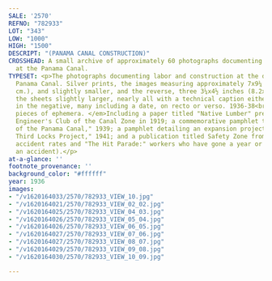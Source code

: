 ```yaml
---
SALE: '2570'
REFNO: "782933"
LOT: "343"
LOW: "1000"
HIGH: "1500"
DESCRIPT: "(PANAMA CANAL CONSTRUCTION)"
CROSSHEAD: A small archive of approximately 60 photographs documenting operations
  at the Panama Canal.
TYPESET: <p>The photographs documenting labor and construction at the docks of the
  Panama Canal. Silver prints, the images measuring approximately 7x9¼ inches (17.8x23.5
  cm.), and slightly smaller, and the reverse, three 3¼x4½ inches (8.2x11.4 cm.),
  the sheets slightly larger, nearly all with a technical caption either typed or
  in the negative, many including a date, on recto or verso. 1936-38<br><br>WITH--<em>Four
  pieces of ephemera. </em>Including a paper titled "Native Lumber" presented to the
  Engineer's Club of the Canal Zone in 1919; a commemorative pamphlet titled "A History
  of the Panama Canal," 1939; a pamphlet detailing an expansion project called "The
  Third Locks Project," 1941; and a publication titled Safety Zone from 1943 (documenting
  accident rates and "The Hit Parade:" workers who have gone a year or more without
  an accident).</p>
at-a-glance: ''
footnote_provenance: ''
background_color: "#ffffff"
year: 1936
images:
- "/v1620164033/2570/782933_VIEW_10.jpg"
- "/v1620164021/2570/782933_VIEW_02_02.jpg"
- "/v1620164025/2570/782933_VIEW_04_03.jpg"
- "/v1620164026/2570/782933_VIEW_05_04.jpg"
- "/v1620164026/2570/782933_VIEW_06_05.jpg"
- "/v1620164027/2570/782933_VIEW_07_06.jpg"
- "/v1620164027/2570/782933_VIEW_08_07.jpg"
- "/v1620164029/2570/782933_VIEW_09_08.jpg"
- "/v1620164030/2570/782933_VIEW_10_09.jpg"

---
```

